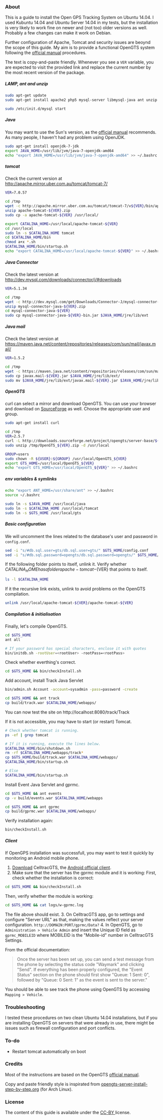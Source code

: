 ### About
This is a guide to install the Open GPS Tracking System on Ubuntu 14.04. I used Kubuntu 14.04 and Ubuntu Server 14.04 in my tests, but the installation is very likely to work fine on newer and (not too) older versions as well. Probably a few changes can make it work on Debian.

Further configuration of Apache, Tomcat and security issues are beoynd the scope of this guide. My aim is to provide a functional OpenGTS system following the [official manual] procedures.

The text is copy-and-paste friendly. Whenever you see a `VER` variable, you are expected to visit the provided link and replace the current number by the most recent version of the package.


##### LAMP, ant and unzip
```bash
sudo apt-get update
sudo apt-get install apache2 php5 mysql-server libmysql-java ant unzip

sudo /etc/init.d/mysql start
```

##### Java
You may want to use the Sun's version, as the [official manual] recommends. As many people, I haven't had any problem using OpenJDK.
```bash
sudo apt-get install openjdk-7-jdk
export JAVA_HOME=/usr/lib/jvm/java-7-openjdk-amd64
echo "export JAVA_HOME=/usr/lib/jvm/java-7-openjdk-amd64" >> ~/.bashrc
```

##### tomcat
Check the current version at http://apache.mirror.uber.com.au/tomcat/tomcat-7/
```bash
VER=7.0.57

cd /tmp
wget -c http://apache.mirror.uber.com.au/tomcat/tomcat-7/v${VER}/bin/apache-tomcat-${VER}.zip
unzip apache-tomcat-${VER}.zip
sudo cp -a apache-tomcat-${VER} /usr/local/

export CATALINA_HOME=/usr/local/apache-tomcat-${VER}
cd /usr/local
sudo ln -s $CATALINA_HOME tomcat
cd $CATALINA_HOME/bin
chmod a+x *.sh
$CATALINA_HOME/bin/startup.sh
echo "export CATALINA_HOME=/usr/local/apache-tomcat-${VER}" >> ~/.bashrc
```


##### Java Connector
Check the latest version at http://dev.mysql.com/downloads/connector/j/#downloads
```bash
VER=5.1.34

cd /tmp
wget -c http://dev.mysql.com/get/Downloads/Connector-J/mysql-connector-java-${VER}.zip
unzip mysql-connector-java-${VER}.zip
cd mysql-connector-java-${VER}
sudo cp mysql-connector-java-${VER}-bin.jar $JAVA_HOME/jre/lib/ext
```

##### Java mail
Check the latest version at https://maven.java.net/content/repositories/releases/com/sun/mail/javax.mail/
```bash
VER=1.5.2

cd /tmp
wget -c https://maven.java.net/content/repositories/releases/com/sun/mail/javax.mail/${VER}/javax.mail-${VER}.jar
sudo cp javax.mail-${VER}.jar $JAVA_HOME/jre/lib/ext/
sudo mv $JAVA_HOME/jre/lib/ext/javax.mail-${VER}.jar $JAVA_HOME/jre/lib/ext/javax.mail.jar
```


##### OpenGTS
curl can select a mirror and download OpenGTS. You can use your browser and download on [SourceForge](http://sourceforge.net/projects/opengts/files/latest/download) as well.
Choose the appropriate user and group.
```bash
sudo apt-get install curl

cd /tmp
VER=2.5.7
curl -L http://downloads.sourceforge.net/project/opengts/server-base/${VER}/OpenGTS_${VER}.zip > OpenGTS_${VER}.zip
sudo unzip /tmp/OpenGTS_${VER}.zip -d /usr/local

GROUP=users
sudo chown -R ${USER}:${GROUP} /usr/local/OpenGTS_${VER}
export GTS_HOME=/usr/local/OpenGTS_${VER}
echo "export GTS_HOME=/usr/local/OpenGTS_${VER}" >> ~/.bashrc
```


##### env variables & symlinks

```bash
echo "export ANT_HOME=/usr/share/ant" >> ~/.bashrc
source ~/.bashrc

sudo ln -s $JAVA_HOME /usr/local/java
sudo ln -s $CATALINA_HOME /usr/local/tomcat
sudo ln -s $GTS_HOME /usr/local/gts
```

##### Basic configuration
We will uncomment the lines related to the database's user and password in `config.conf`.

```bash
sed -i "s/#db.sql.user=gts/db.sql.user=gts/" $GTS_HOME/config.conf
sed -i "s/#db.sql.password=opengts/db.sql.password=opengts/" $GTS_HOME/config.conf
```

If the following folder points to itself, unlink it.
Verify whether $CATALINA_HOME has a folder apache-tomcat-${VER} that points to itself.
```bash
ls -l $CATALINA_HOME
```
If it the recursive link exists, unlink to avoid problems on the OpenGTS compilation.
```bash
unlink /usr/local/apache-tomcat-${VER}/apache-tomcat-${VER}
```
##### Compilation & initialisation
Finally, let's compile OpenGTS.
```bash
cd $GTS_HOME
ant all

# If your password has special characters, enclose it with quotes
bin/initdb.sh -rootUser=<rootUser> -rootPass=<rootPass>
```

Check whether everthing's correct.

```bash
cd $GTS_HOME && bin/checkInstall.sh
```

Add account, install Track Java Servlet
```bash
bin/admin.sh Account -account=sysadmin -pass=password -create

cd $GTS_HOME && ant track
cp build/track.war $CATALINA_HOME/webapps/
```

You can now test the site on http://localhost:8080/track/Track

If it is not accessible, you may have to start (or restart) Tomcat.
```bash
# Check whether tomcat is running.
ps -ef | grep tomcat

# If it is running, execute the lines below.
$CATALINA_HOME/bin/shutdown.sh
rm -rf $CATALINA_HOME/webapps/track*
cp $GTS_HOME/build/track.war $CATALINA_HOME/webapps/
$CATALINA_HOME/bin/startup.sh

# Else
$CATALINA_HOME/bin/startup.sh
```

Install Event Java Servlet and gprmc.
```bash
cd $GTS_HOME && ant events
cp -v build/events.war $CATALINA_HOME/webapps

cd $GTS_HOME && ant gprmc
cp build/gprmc.war $CATALINA_HOME/webapps/
```

Verify installation again:
```bash
bin/checkInstall.sh
```


##### Client
If OpenGPS installation was successfull, you may want to test it quickly by monitoring an Android mobile phone.

1. [Download](https://play.google.com/store/apps/details?id=org.opengts.client.android.cgtsfre&hl=en) CelltracGTS, the [Android official client].
2. Make sure that the server has the gprmc module and it is working:
First, check whether the installation is correct:
```bash
cd $GTS_HOME && bin/checkInstall.sh
```
Then, verify whether the module is working:
```bash
cd $GTS_HOME && cat logs/w-gprmc.log
```
The file above should exist.
3. On CelltracGTS app, go to settings and configure "Server URL" as that, making the values reflect your server configuration.
`http://DOMAIN:PORT/gprmc/Data?`
4. In OpenGTS, go to `Administration > Vehicle Admin` and insert the Unique ID field as
`gprmc_MOBILEID`
where MOBILEID is the "Mobile-id" number in CelltracGTS Settings.

From the official documentation:
>Once the server has been set up, you can send a test message from the phone by selecting the status code "Waymark" and clicking "Send". If everything has been properly configured, the "Event Status" section on the phone should first show "Queue: 1 Sent: 0", followed by "Queue: 0 Sent: 1" as the event is sent to the server."

You should be able to see track the phone using OpenGTS by accessing `Mapping > Vehicle`.

### Troubleshooting
I tested these procedures on two clean Ubuntu 14.04 installations, but if you are installing OpenGTS on servers that were already in use, there might be issues such as firewall configuration and port conflicts.


### To-do
* Restart tomcat automatically on boot

### Credits
Most of the instructions are based on the OpenGTS [official manual].

Copy and paste friendly style is inspirated from [opengts-server-install-step-by-step.org](https://github.com/troywill/opengts-android/blob/master/opengts-server-install-step-by-step.org) (for Arch Linux).

[official manual]:http://opengts.sourceforge.net/OpenGTS_Config.pdf
[Android official client]:http://www.geotelematic.com/CelltracGTS/Free.html

### License
The content of this guide is available under the [ CC-BY ](http://creativecommons.org/licenses/by/3.0/legalcode) license.
